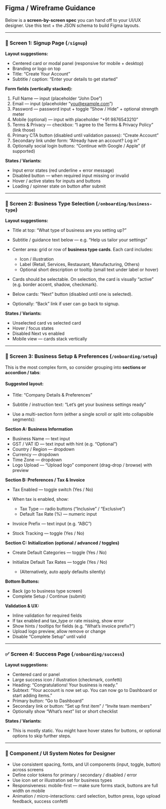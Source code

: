 ## Figma / Wireframe Guidance

Below is a **screen-by-screen spec** you can hand off to your UI/UX designer. Use this text + the JSON schema to build Figma layouts.

---

### 📄 Screen 1: **Signup Page** (`/signup`)

**Layout suggestions:**

- Centered card or modal panel (responsive for mobile + desktop)
- Branding or logo on top
- Title: “Create Your Account”
- Subtitle / caption: “Enter your details to get started”

**Form fields (vertically stacked):**

1. Full Name — input (placeholder “John Doe”)
2. Email — input (placeholder “[you@example.com](mailto:you@example.com)”)
3. Password — password input + toggle “Show / Hide” + optional strength meter
4. Mobile (optional) — input with placeholder “+91 9876543210”
5. Terms & Privacy — checkbox: “I agree to the Terms & Privacy Policy” (link those)
6. Primary CTA button (disabled until validation passes): “Create Account”
7. Secondary link under form: “Already have an account? Log in”
8. Optionally social login buttons: “Continue with Google / Apple” (if supported)

**States / Variants:**

- Input error states (red underline + error message)
- Disabled button — when required input missing or invalid
- Hover / active states for inputs and buttons
- Loading / spinner state on button after submit

---

### 🏢 Screen 2: **Business Type Selection** (`/onboarding/business-type`)

**Layout suggestions:**

- Title at top: “What type of business are you setting up?”

- Subtitle / guidance text below — e.g. “Help us tailor your settings”

- Center area: grid or row of **business type cards**. Each card includes:

  - Icon / illustration
  - Label (Retail, Services, Restaurant, Manufacturing, Others)
  - Optional short description or tooltip (small text under label or hover)

- Cards should be selectable. On selection, the card is visually “active” (e.g. border accent, shadow, checkmark).

- Below cards: “Next” button (disabled until one is selected).

- Optionally: “Back” link if user can go back to signup.

**States / Variants:**

- Unselected card vs selected card
- Hover / focus states
- Disabled Next vs enabled
- Mobile view — cards stack vertically

---

### 🧾 Screen 3: **Business Setup & Preferences** (`/onboarding/setup`)

This is the most complex form, so consider grouping into **sections or accordion / tabs**:

#### Suggested layout:

- Title: “Company Details & Preferences”

- Subtitle / instruction text: “Let’s get your business settings ready”

- Use a multi-section form (either a single scroll or split into collapsible segments):

**Section A: Business Information**

- Business Name — text input
- GST / VAT ID — text input with hint (e.g. “Optional”)
- Country / Region — dropdown
- Currency — dropdown
- Time Zone — dropdown
- Logo Upload — “Upload logo” component (drag-drop / browse) with preview

**Section B: Preferences / Tax & Invoice**

- Tax Enabled — toggle switch (Yes / No)
- When tax is enabled, show:

  - Tax Type — radio buttons (“Inclusive” / “Exclusive”)
  - Default Tax Rate (%) — numeric input

- Invoice Prefix — text input (e.g. “ABC”)
- Stock Tracking — toggle (Yes / No)

**Section C: Initialization (optional / advanced / toggles)**

- Create Default Categories — toggle (Yes / No)
- Initialize Default Tax Rates — toggle (Yes / No)

  - (Alternatively, auto apply defaults silently)

**Bottom Buttons:**

- Back (go to business type screen)
- Complete Setup / Continue (submit)

**Validation & UX:**

- Inline validation for required fields
- If tax enabled and tax_type or rate missing, show error
- Show hints / tooltips for fields (e.g. “What’s invoice prefix?”)
- Upload logo preview, allow remove or change
- Disable “Complete Setup” until valid

---

### ✅ Screen 4: **Success Page** (`/onboarding/success`)

**Layout suggestions:**

- Centered card or panel
- Large success icon / illustration (checkmark, confetti)
- Heading: “Congratulations! Your business is ready.”
- Subtext: “Your account is now set up. You can now go to Dashboard or start adding items.”
- Primary button: “Go to Dashboard”
- Secondary link or button: “Set up first item” / “Invite team members”
- Optionally show “What’s next” list or short checklist

**States / Variants:**

- This is mostly static. You might have hover states for buttons, or optional options to skip further steps.

---

### 📐 Component / UI System Notes for Designer

- Use consistent spacing, fonts, and UI components (input, toggle, button) across screens
- Define color tokens for primary / secondary / disabled / error
- Use icon set or illustration set for business types
- Responsiveness: mobile-first — make sure forms stack, buttons are full width on mobile
- Animation / micro-interactions: card selection, button press, logo upload feedback, success confetti
